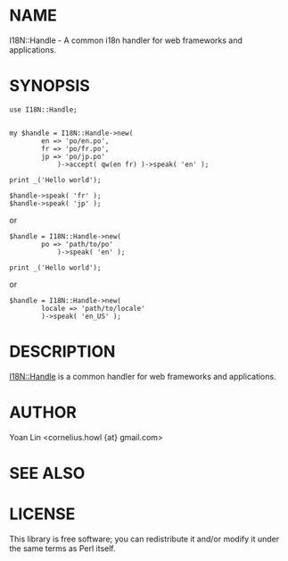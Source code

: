 # NAME

I18N::Handle - A common i18n handler for web frameworks and applications.

# SYNOPSIS

    use I18N::Handle;
    

    my $handle = I18N::Handle->new( 
            en => 'po/en.po', 
            fr => 'po/fr.po',
            jp => 'po/jp.po'
                )->accept( qw(en fr) )->speak( 'en' );

    print _('Hello world');

    $handle->speak( 'fr' );
    $handle->speak( 'jp' );



or

    $handle = I18N::Handle->new( 
            po => 'path/to/po'
                )->speak( 'en' );

    print _('Hello world');



or 

    $handle = I18N::Handle->new(
            locale => 'path/to/locale'
            )->speak( 'en_US' );



# DESCRIPTION

[I18N::Handle](http://search.cpan.org/perldoc?I18N::Handle) is a common handler for web frameworks and applications.

# AUTHOR

Yoan Lin <cornelius.howl {at} gmail.com>

# SEE ALSO

# LICENSE

This library is free software; you can redistribute it and/or modify
it under the same terms as Perl itself.